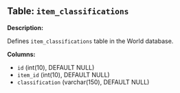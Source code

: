 ## Table: `item_classifications`

**Description:**

Defines `item_classifications` table in the World database.

**Columns:**
- `id` (int(10), DEFAULT NULL)
- `item_id` (int(10), DEFAULT NULL)
- `classification` (varchar(150), DEFAULT NULL)